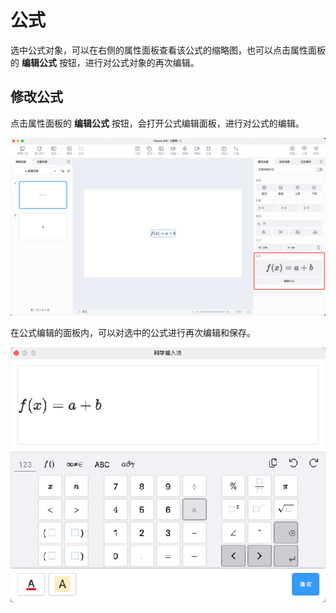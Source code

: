 # 公式

选中公式对象，可以在右侧的属性面板查看该公式的缩略图，也可以点击属性面板的 **编辑公式** 按钮，进行对公式对象的再次编辑。

## 修改公式

点击属性面板的 **编辑公式** 按钮，会打开公式编辑面板，进行对公式的编辑。

![编辑公式](img/modify.png)

在公式编辑的面板内，可以对选中的公式进行再次编辑和保存。

![公式面板](img/panel.png)
